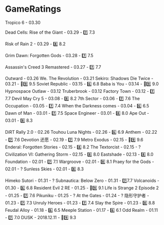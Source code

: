 # GameRatings

Tropico 6 - 03.30

Dead Cells: Rise of the Giant - 03.29 - 7️⃣ 7.3

Risk of Rain 2 - 03.29 - 8️⃣ 8.2

Grim Dawn: Forgotten Gods - 03.28 - 7️⃣ 7.5

Assassin's Creed 3 Remastered - 03.27 - 7️⃣ 7.7

Outward - 03.26
We. The Revolution - 03.21
Sekiro: Shadows Die Twice - 03.21 - 💙9️⃣ 9.5
Soviet Republic - 03.15 - 6️⃣ 6.8
Baba is You - 03.14 - 💙9️⃣ 9.0
Hypnospace Outlaw - 03.12
Truberbrook - 03.12
Factory Town - 03.12 - 7️⃣ 7.7
Devil May Cry 5 - 03.08 - 8️⃣ 8.2
7th Sector - 03.06 - 7️⃣ 7.6
The Occupation - 03.05 - 7️⃣ 7.4
When the Darkness comes - 03.04 - 6️⃣ 6.5
Dawn of Man - 03.01 - 7️⃣ 7.5
Space Engineer - 03.01 - 8️⃣ 8.0
Ape Out - 03.01 - 8️⃣ 8.3

DiRT Rally 2.0 - 02.26
Touhou Luna Nights - 02.26 - 6️⃣ 6.9
Anthem - 02.22 - 7️⃣ 7.6
Devotion 还愿 - 02.19 - 7️⃣ 7.9
Metro Exodus - 02.15 - 💙9️⃣ 9.6
Enderal: Forgotten Stories - 02.15 - 8️⃣ 8.2
The Textorcist - 02.15 - ?
Civilization VI: Gathering Storm - 02.15 - 8️⃣ 8.0
Eastshade - 02.13 - 8️⃣ 8.0
Foundation - 02.01 - 7️⃣ 7.1
Wargroove - 02.01 - 8️⃣ 8.1
Praey for the Gods - 02.01 - ?
Sunless Skies - 02.01 - 8️⃣ 8.3

Himeko Sutori - 01.31 - ?
Subnautica: Below Zero - 01.31 - 7️⃣7.7
Volcanoids - 01.30 - 6️⃣ 6.8
Resident Evil 2 RE - 01.25 - 💙9️⃣ 9.1
Life is Strange 2 Episode 2 - 01.25 - 7️⃣ 7.6
Pikuniku - 01.25 - ?
At the Gates - 01.24 - ?
隐形守护者 - 01.23 - 7️⃣ 7.3
Unruly Heroes - 01.23 - 7️⃣ 7.4
Slay the Spire - 01.23 - 8️⃣ 8.8
Feudal Alloy - 01.18 - 6️⃣ 6.5
Meeple Station - 01.17 - 6️⃣ 6.1
Odd Realm - 01.11 - 7️⃣ 7.0
DUSK - 2018.12.11 - 💙9️⃣ 9.3
